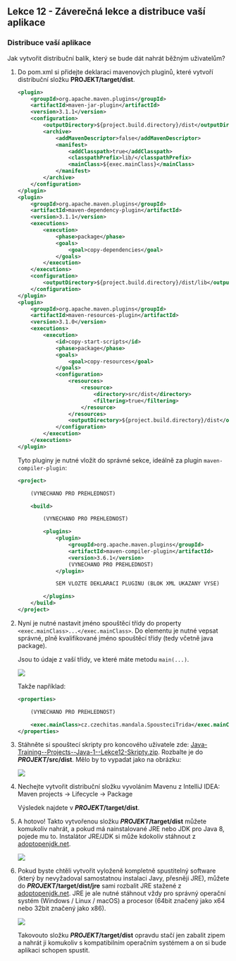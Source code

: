 Lekce 12 - Záverečná lekce a distribuce vaší aplikace
-----------------------------------------------------

### Distribuce vaší aplikace

Jak vytvořit distribuční balík, který se bude dát nahrát
běžným uživatelům?

1.  Do pom.xml si přidejte deklaraci mavenových pluginů,
    které vytvoří distribuční složku **PROJEKT/target/dist**.
    ~~~~xml
    <plugin>
        <groupId>org.apache.maven.plugins</groupId>
        <artifactId>maven-jar-plugin</artifactId>
        <version>3.1.1</version>
        <configuration>
            <outputDirectory>${project.build.directory}/dist</outputDirectory>
            <archive>
                <addMavenDescriptor>false</addMavenDescriptor>
                <manifest>
                    <addClasspath>true</addClasspath>
                    <classpathPrefix>lib/</classpathPrefix>
                    <mainClass>${exec.mainClass}</mainClass>
                </manifest>
            </archive>
        </configuration>
    </plugin>
    <plugin>
        <groupId>org.apache.maven.plugins</groupId>
        <artifactId>maven-dependency-plugin</artifactId>
        <version>3.1.1</version>
        <executions>
            <execution>
                <phase>package</phase>
                <goals>
                    <goal>copy-dependencies</goal>
                </goals>
            </execution>
        </executions>
        <configuration>
            <outputDirectory>${project.build.directory}/dist/lib</outputDirectory>
        </configuration>
    </plugin>
    <plugin>
        <groupId>org.apache.maven.plugins</groupId>
        <artifactId>maven-resources-plugin</artifactId>
        <version>3.1.0</version>
        <executions>
            <execution>
                <id>copy-start-scripts</id>
                <phase>package</phase>
                <goals>
                    <goal>copy-resources</goal>
                </goals>
                <configuration>
                    <resources>
                        <resource>
                            <directory>src/dist</directory>
                            <filtering>true</filtering>
                        </resource>
                    </resources>
                    <outputDirectory>${project.build.directory}/dist</outputDirectory>
                </configuration>
            </execution>
        </executions>
    </plugin>
    ~~~~

    Tyto pluginy je nutné vložit do správné sekce, ideálně za plugin `maven-compiler-plugin`:
    ~~~~xml
    <project>

        (VYNECHANO PRO PREHLEDNOST)

        <build>

            (VYNECHANO PRO PREHLEDNOST)

            <plugins>
                <plugin>
                    <groupId>org.apache.maven.plugins</groupId>
                    <artifactId>maven-compiler-plugin</artifactId>
                    <version>3.6.1</version>
                    (VYNECHANO PRO PREHLEDNOST)
                </plugin>

                SEM VLOZTE DEKLARACI PLUGINU (BLOK XML UKAZANY VYSE)

            </plugins>
        </build>
    </project>
    ~~~~


2.  Nyní je nutné nastavit jméno spouštěcí třídy do property `<exec.mainClass>...</exec.mainClass>`.
    Do elementu je nutné vepsat správné, plně kvalifikované jméno spouštěcí třídy (tedy včetně java package).

    Jsou to údaje z vaší třídy, ve které máte metodu `main(...)`.

    ![](img/lekce12-fqn_classname.png)

    Takže například:
    ~~~~xml
    <properties>

        (VYNECHANO PRO PREHLEDNOST)

        <exec.mainClass>cz.czechitas.mandala.SpousteciTrida</exec.mainClass>
    </properties>
    ~~~~


3.  Stáhněte si spouštecí skripty pro koncového uživatele zde: [Java-Training--Projects--Java-1--Lekce12-Skripty.zip](/data/2020-jaro/java-1/Java-Training--Projects--Java-1--Lekce12-Skripty.zip).
    Rozbalte je do ***PROJEKT*/src/dist**. Mělo by to vypadat jako na obrázku:

    ![](img/lekce12-spousteci-skripty.png)


4.  Nechejte vytvořit distribuční složku vyvoláním Mavenu z IntelliJ IDEA:
    Maven projects -> Lifecycle -> Package

    Výsledek najdete v ***PROJEKT*/target/dist**.


5.  A hotovo! Takto vytvořenou složku ***PROJEKT*/target/dist** můžete komukoliv nahrát,
    a pokud má nainstalované JRE nebo JDK pro Java 8, pojede mu to. Instalátor JRE/JDK si může kdokoliv
    stáhnout z [adoptopenjdk.net](https://adoptopenjdk.net/).

    ![](img/lekce12-portabilni_distribuce.png)


6.  Pokud byste chtěli vytvořit vyloženě kompletně spustitelný software (který by nevyžadoval samostatnou instalaci Javy, přesněji JRE), můžete do ***PROJEKT*/target/dist/jre** sami rozbalit JRE stažené z [adoptopenjdk.net](https://adoptopenjdk.net/). JRE je ale nutné stáhnout vždy pro správný operační systém (Windows / Linux / macOS) a procesor (64bit značený jako x64 nebo 32bit značený jako x86).

    ![](img/lekce12-kompletni_distribuce.png)

    Takovouto složku ***PROJEKT*/target/dist** opravdu stačí jen zabalit zipem a nahrát ji komukoliv s kompatibilním operačním systémem a on si bude aplikaci schopen spustit.